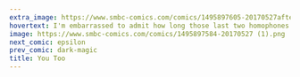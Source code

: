 ```yaml
---
extra_image: https://www.smbc-comics.com/comics/1495897605-20170527after.png
hovertext: I'm embarrassed to admit how long those last two homophones took to come up with.
image: https://www.smbc-comics.com/comics/1495897584-20170527 (1).png
next_comic: epsilon
prev_comic: dark-magic
title: You Too
---
```


